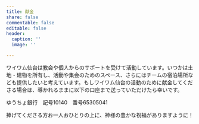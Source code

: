 ```yaml
---
title: 献金
share: false
commentable: false
editable: false
header:
  caption: ''
  image: ''

---
```

ワイワム仙台は教会や個人からのサポートを受けて活動しています。いつかは土地・建物を所有し、活動や集会のためのスペース、さらにはチームの宿泊場所なども提供したいと考えています。もしワイワム仙台の活動のために献金してくださる場合は、導かれるままに以下の口座まで送っていただけたら幸いです。

ゆうちょ銀行　記号10140　番号65305041

捧げてくださる方お一人おひとりの上に、神様の豊かな祝福がありますように！